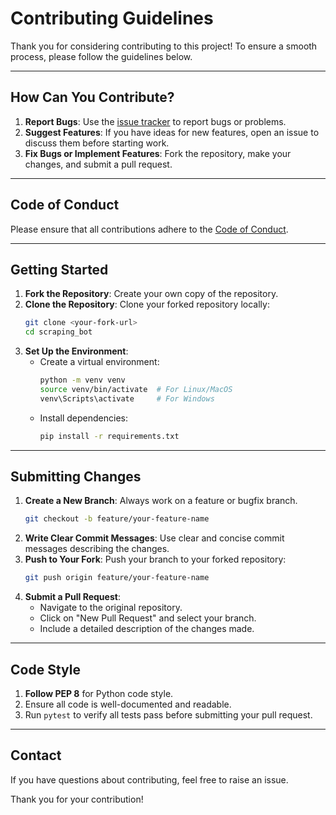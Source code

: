 # Contributing Guidelines

Thank you for considering contributing to this project! To ensure a smooth process, please follow the guidelines below.

---

## How Can You Contribute?

1. **Report Bugs**: Use the [issue tracker](https://gitlab.com/your-repo/issues) to report bugs or problems.
2. **Suggest Features**: If you have ideas for new features, open an issue to discuss them before starting work.
3. **Fix Bugs or Implement Features**: Fork the repository, make your changes, and submit a pull request.

---

## Code of Conduct

Please ensure that all contributions adhere to the [Code of Conduct](https://www.contributor-covenant.org/).

---

## Getting Started

1. **Fork the Repository**: Create your own copy of the repository.
2. **Clone the Repository**: Clone your forked repository locally:
   ```bash
   git clone <your-fork-url>
   cd scraping_bot
   ```
3. **Set Up the Environment**:
   - Create a virtual environment:
     ```bash
     python -m venv venv
     source venv/bin/activate  # For Linux/MacOS
     venv\Scripts\activate     # For Windows
     ```
   - Install dependencies:
     ```bash
     pip install -r requirements.txt
     ```

---

## Submitting Changes

1. **Create a New Branch**: Always work on a feature or bugfix branch.
   ```bash
   git checkout -b feature/your-feature-name
   ```
2. **Write Clear Commit Messages**: Use clear and concise commit messages describing the changes.
3. **Push to Your Fork**: Push your branch to your forked repository:
   ```bash
   git push origin feature/your-feature-name
   ```
4. **Submit a Pull Request**:
   - Navigate to the original repository.
   - Click on "New Pull Request" and select your branch.
   - Include a detailed description of the changes made.

---

## Code Style

1. **Follow PEP 8** for Python code style.
2. Ensure all code is well-documented and readable.
3. Run `pytest` to verify all tests pass before submitting your pull request.

---

## Contact

If you have questions about contributing, feel free to raise an issue.

Thank you for your contribution!

